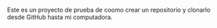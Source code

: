 Este es un proyecto de prueba de coomo crear un repositorio y clonarlo desde GitHub hasta mi computadora.
